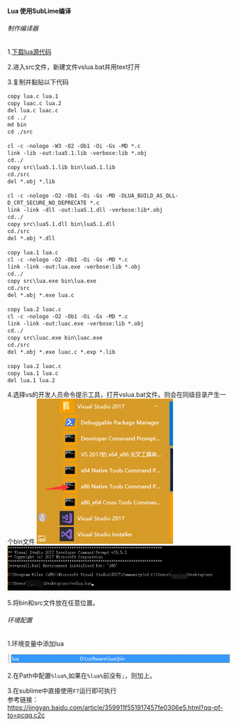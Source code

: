 #### Lua 使用SubLime编译  

###### 制作编译器   

1.[下载lua源代码](http://www.lua.org/download.html)  

2.进入src文件，新建文件vslua.bat并用text打开  

3.复制并黏贴以下代码  

```
copy lua.c lua.1
copy luac.c lua.2
del lua.c luac.c
cd ../
md bin
cd ./src

cl -c -nologo -W3 -O2 -Ob1 -Oi -Gs -MD *.c
link -lib -out:lua5.1.lib -verbose:lib *.obj
cd../
copy src\lua5.1.lib bin\lua5.1.lib
cd./src
del *.obj *.lib

cl -c -nologo -O2 -Ob1 -Oi -Gs -MD -DLUA_BUILD_AS_DLL-D_CRT_SECURE_NO_DEPRECATE *.c
link -link -dll -out:lua5.1.dll -verbose:lib*.obj
cd../
copy src\lua5.1.dll bin\lua5.1.dll
cd./src
del *.obj *.dll

copy lua.1 lua.c
cl -c -nologo -O2 -Ob1 -Oi -Gs -MD *.c
link -link -out:lua.exe -verbose:lib *.obj
cd../
copy src\lua.exe bin\lua.exe
cd./src
del *.obj *.exe lua.c

copy lua.2 luac.c
cl -c -nologo -O2 -Ob1 -Oi -Gs -MD *.c
link -link -out:luac.exe -verbose:lib *.obj
cd../
copy src\luac.exe bin\luac.exe
cd./src
del *.obj *.exe luac.c *.exp *.lib

copy lua.2 luac.c
copy lua.1 lua.c
del lua.1 lua.2
```


4.选择vs的开发人员命令提示工具，打开vslua.bat文件。则会在同级目录产生一个bin文件
![](Picture/Lua环境配置及Sublime配置3.png)
![](Picture/Lua环境配置及Sublime配置1.png)

5.将bin和src文件放在任意位置。  

###### 环境配置  

1.环境变量中添加lua  

![](Picture/Lua环境配置及Sublime配置2.png)  

2.在Path中配置`%lua%`,如果在`%lua%`前没有`;`，则加上。  

3.在sublime中直接使用`F7`运行即可执行  
参考链接：https://jingyan.baidu.com/article/359911f551917457fe0306e5.html?qq-pf-to=pcqq.c2c
